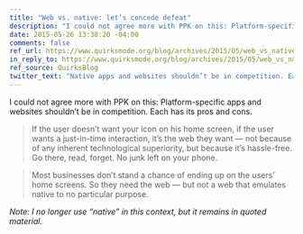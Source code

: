 ```yaml
---
title: "Web vs. native: let’s concede defeat"
description: "I could not agree more with PPK on this: Platform-specific apps and websites shouldn’t be in competition. Each has its pros and cons."
date: 2015-05-26 13:38:20 -04:00
comments: false
ref_url: https://www.quirksmode.org/blog/archives/2015/05/web_vs_native_l.html
in_reply_to: https://www.quirksmode.org/blog/archives/2015/05/web_vs_native_l.html
ref_source: QuirksBlog
twitter_text: "Native apps and websites shouldn’t be in competition. Each has its pros and cons."
---
```


I could not agree more with PPK on this: Platform-specific apps and websites shouldn’t be in competition. Each has its pros and cons.

>  If the user doesn’t want your icon on his home screen, if the user wants a just-in-time interaction, it’s the web they want — not because of any inherent technological superiority, but because it’s hassle-free. Go there, read, forget. No junk left on your phone.

> Most businesses don’t stand a chance of ending up on the users’ home screens. So they need the web — but not a web that emulates native to no particular purpose.

_Note: I no longer use “native” in this context, but it remains in quoted material._
